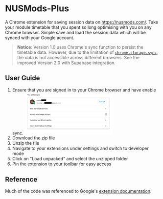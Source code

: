 # NUSMods-Plus

A Chrome extension for saving session data on <https://nusmods.com/>. Take your module timetable that you spent so long optimising with you on any Chrome browser. Simple save and load the session data which will be synced with your Google account.

> **Notice**: Version 1.0 uses Chrome's sync function to persist the timetable data. However, due to the limitation of [`chrome.storage.sync`](https://developer.chrome.com/docs/extensions/reference/storage/), the data is not accessible across different browsers. See the improved Version 2.0 with Supabase integration.

## User Guide

1. Ensure that you are signed in to your Chrome browser and have enable sync.
   <img alt="Chrome sync account enabled" src="./screenshots/shot1.png" width="60%" height="60%">
2. Download the zip file
3. Unzip the file
4. Navigate to your extensions under settings and switch to developer mode
5. Click on "Load unpacked" and select the unzipped folder
6. Pin the extension to your toolbar for easy access

## Reference

Much of the code was referenced to Google's [extension documentation](https://developer.chrome.com/docs/extensions/).

